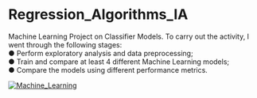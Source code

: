 # Regression_Algorithms_IA

Machine Learning Project on Classifier Models.
To carry out the activity, I went through the following stages:<br/>
● Perform exploratory analysis and data preprocessing;<br/>
● Train and compare at least 4 different Machine Learning models;<br/>
● Compare the models using different performance metrics.<br/>

[![Machine_Learning](https://img.shields.io/badge/Colab-F9AB00?style=for-the-badge&logo=googlecolab&color=525252)](https://colab.research.google.com/drive/1kRdzEqioxsIh1bLEfcvCRm_YzbokAaw0#scrollTo=DYhaB0Y_8_Db)
